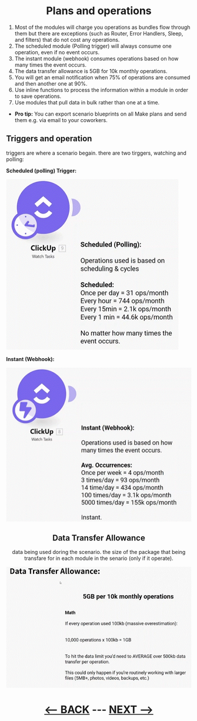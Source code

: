 <div align="center">

# Plans and operations 
</div>


1. Most of the modules will charge you operations as bundles flow through them but there are exceptions (such as Router, Error Handlers, Sleep, and filters) that do not cost any operations.
2. The scheduled module (Polling trigger) will always consume one operation, even if no event occurs.
3. The instant module (webhook) consumes operations based on how many times the event occurs.
4. The data transfer allowance is 5GB for 10k monthly operations.
5. You will get an email notification when 75% of operations are consumed and then another one at 90%.
6. Use inline functions to process the information within a module in order to save operations.
7. Use modules that pull data in bulk rather than one at a time.

* __Pro tip:__ You can export scenario blueprints on all Make plans and send them e.g. via email to your coworkers.

## Triggers and operation

triggers are where a scenario begain. there are two tirggers, watching and polling:

__Scheduled (polling) Trigger:__

![Polling](pic/pullingoperation.gif)

__Instant (Webhook):__

![Webhook](pic/watchoperation.gif)

<div align="center">

## Data Transfer Allowance

data being used doring the scenario. the size of the package that being transfare for in each module in the senario (only if it operate).

![Data Transfer Count](pic/data_transfer.gif)

# [<-- BACK](troubleshooting.md) --- [NEXT -->](aggregators.md)
</div>
